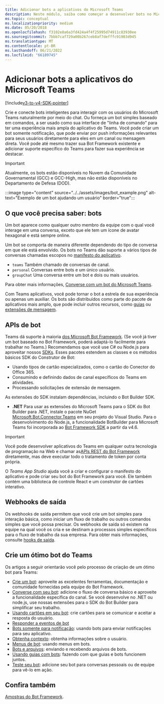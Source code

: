 ```yaml
---
title: Adicionar bots a aplicativos do Microsoft Teams
description: Neste módulo, saiba como começar a desenvolver bots no Microsoft Teams e quais são todos os requisitos para adicionar um bot no Teams
ms.topic: conceptual
ms.localizationpriority: medium
ms.date: 05/20/2018
ms.openlocfilehash: f3102e8a6a3fd424a4f4f25995d74911c83930ee
ms.sourcegitcommit: 7bbb7caf729a00b267ceb8af7defffc91903d945
ms.translationtype: MT
ms.contentlocale: pt-BR
ms.lasthandoff: 06/21/2022
ms.locfileid: "66189745"
---
```

# <a name="add-bots-to-microsoft-teams-apps"></a>Adicionar bots a aplicativos do Microsoft Teams

[!include[v3-to-v4-SDK-pointer](~/includes/v3-to-v4-pointer-bots.md)]

Crie e conecte bots inteligentes para interagir com os usuários do Microsoft Teams naturalmente por meio do chat. Ou forneça um bot simples baseado em comandos, a ser usado como sua interface de "linha de comando" para ter uma experiência mais ampla do aplicativo do Teams. Você pode criar um bot somente notificação, que pode enviar por push informações relevantes para seus usuários diretamente para eles em um canal ou mensagem direta. Você pode até mesmo trazer sua Bot Framework existente e adicionar suporte específico do Teams para fazer sua experiência se destacar.

> [!IMPORTANT]
> Atualmente, os bots estão disponíveis no Nuvem da Comunidade Governamental (GCC) e GCC-High, mas não estão disponíveis no Departamento de Defesa (DOD).

:::image type="content" source="../../assets/images/bot_example.png" alt-text="Exemplo de um bot ajudando um usuário" border="true":::

## <a name="what-you-need-to-know-bots"></a>O que você precisa saber: bots

Um bot aparece como qualquer outro membro da equipe com o qual você interage em uma conversa, exceto que ele tem um ícone de avatar hexagonal e está sempre online.

Um bot se comporta de maneira diferente dependendo do tipo de conversa em que ele está envolvido. Os bots no Teams dão suporte a vários tipos de conversas chamadas escopos no [manifesto do aplicativo](~/resources/schema/manifest-schema.md).

* `teams` Também chamado de conversas de canal.
* `personal` Conversas entre bots e um único usuário.
* `groupChat` Uma conversa entre um bot e dois ou mais usuários.

Para obter mais informações, [Converse com um bot do Microsoft Teams](~/resources/bot-v3/bot-conversations/bots-conversations.md).

Com Teams aplicativos, você pode tornar o bot a estrela de sua experiência ou apenas um auxiliar. Os bots são distribuídos como parte do pacote de aplicativos mais amplo, que pode incluir outros recursos, como [guias](~/tabs/what-are-tabs.md) ou [extensões de mensagem](~/messaging-extensions/what-are-messaging-extensions.md).

## <a name="bot-apis"></a>APIs de bot

Teams dá suporte à maioria [dos Microsoft Bot Framework](https://dev.botframework.com/). (Se você já tiver um bot baseado no Bot Framework, poderá adaptá-lo facilmente para trabalhar no Teams.) Recomendamos que você use C# ou Node.js para aproveitar nossos [SDKs](/microsoftteams/platform/#pivot=sdk-tools). Esses pacotes estendem as classes e os métodos básicos SDK do Construtor de Bot:

* Usando tipos de cartão especializados, como o cartão do Conector do Office 365.
* Consumindo e definindo dados de canal específicos do Teams em atividades.
* Processando solicitações de extensão de mensagem.

As extensões do SDK instalam dependências, incluindo o Bot Builder SDK.

* **.NET** Para usar as extensões do Microsoft Teams para o SDK do Bot Builder para .NET, instale o pacote NuGet [Microsoft.Bot.Connector.Teams](https://www.nuget.org/packages/Microsoft.Bot.Connector.Teams) em seu projeto do Visual Studio. Para o desenvolvimento do Node.js, a funcionalidade BotBuilder para Microsoft Teams foi incorporada ao [Bot Framework SDK](https://github.com/microsoft/botframework-sdk) a partir da v4.6.

> [!IMPORTANT]
> Você pode desenvolver aplicativos do Teams em qualquer outra tecnologia de programação na Web e chamar as[APIs REST do Bot Framework](/bot-framework/rest-api/bot-framework-rest-overview) diretamente, mas deve executar todo o tratamento de token por conta própria.

O *Teams App Studio* ajuda você a criar e configurar o manifesto do aplicativo e pode criar seu bot do Bot Framework para você. Ele também contém uma biblioteca de controle React e um construtor de cartões interativo.

## <a name="outgoing-webhooks"></a>Webhooks de saída

Os webhooks de saída permitem que você crie um bot simples para interação básica, como iniciar um fluxo de trabalho ou outros comandos simples que você possa precisar. Os webhooks de saída só existem na equipe na qual você os cria e se destinam a processos simples específicos para o fluxo de trabalho da sua empresa. Para obter mais informações, consulte [hooks de saída](~/webhooks-and-connectors/how-to/add-outgoing-webhook.md).

## <a name="build-a-great-teams-bot"></a>Crie um ótimo bot do Teams

Os artigos a seguir orientarão você pelo processo de criação de um ótimo bot para Teams:

* [Crie um bot](~/resources/bot-v3/bots-create.md): aproveite as excelentes ferramentas, documentação e comunidade fornecidas pela equipe do Bot Framework.
* [Converse com seu bot](~/resources/bot-v3/bot-conversations/bots-conversations.md): adicione o fluxo de conversa básico e aproveite a funcionalidade específica do canal. Se você desenvolve no .NET ou node.js, use nossas extensões para o SDK do Bot Builder para simplificar seu trabalho.
* [Usando cartões em seu bot](~/resources/bot-v3/bots-cards.md): crie cartões para se comunicar e aceitar a resposta do usuário.
* [Responder a eventos de bot](~/resources/bot-v3/bots-notifications.md)
* [Bots somente para notificação](~/resources/bot-v3/bots-notification-only.md): usando bots para enviar notificações para seu aplicativo.
* [Obtenha contexto](~/resources/bot-v3/bots-context.md): obtenha informações sobre o usuário.
* [Menus de bot](~/resources/bot-v3/bots-menus.md): usando menus em bots.
* [Bots e arquivos](~/resources/bot-v3/bots-files.md): enviando e recebendo arquivos de bots.
* [Usando guias com bots](~/resources/bot-v3/bots-with-tabs.md): fazendo com que guias e bots funcionem juntos.
* [Teste seu bot](~/resources/bot-v3/bots-test.md): adicione seu bot para conversas pessoais ou de equipe para vê-lo em ação.

## <a name="see-also"></a>Confira também

[Amostras do Bot Framework](https://github.com/Microsoft/BotBuilder-Samples/blob/master/README.md).

